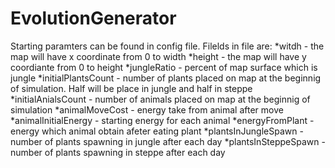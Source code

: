 # EvolutionGenerator

Starting paramters can be found in config file.
Filelds in file are:
*witdh - the map will have x coordinate from 0 to width
*height - the map will have y coordiante from 0 to height
*jungleRatio - percent of map surface which is jungle
*initialPlantsCount - number of plants placed on map at the beginnig of simulation. Half will be place in jungle and half in steppe
*initialAnialsCount - number of animals placed on map at the beginnig of simulation
*animalMoveCost - energy take from animal after move
*animalInitialEnergy - starting energy for each animal
*energyFromPlant - energy which animal obtain afeter eating plant
*plantsInJungleSpawn - number of plants spawning in jungle after each day
*plantsInSteppeSpawn - number of plants spawning in steppe after each day

